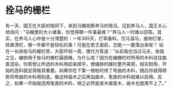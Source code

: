 # 拴马的栅栏
有一天，国王在大臣的陪同下，来到马棚视察养马的情况。见到养马人，国王关心地询问：“马棚里的大小诸事，你觉得哪一件事最难？”养马人一时难以回答。其实，在养马人心中是十分清楚的：一年365天，打草备料，饮马溜马，接驹钉掌，除粪清栏，哪一件都不是轻松的事！可是在君王面前，怎能一一数落出来呢？ 
站在一长排拴马的栅栏旁，大臣环视一周，便代为答道：“从前我也当过马夫，依我之见，编排用于拴马的栅栏最困难。为什么呢？因为在编栅栏时所用的木料往往曲直混杂。你若想让所选的木料用起来顺手，使编排的栅栏整齐美观，结实耐用，开始的选料就显得极其重要。如果你在下第一根桩时用了弯曲的木料，随后你就得顺势将弯曲的木料用到底。像这样曲木之后再加曲木，笔直的木料就难以启用。反之，如果一开始就选用笔直的木料，继之必然是直木接直木，曲木也就用不上了。”
  